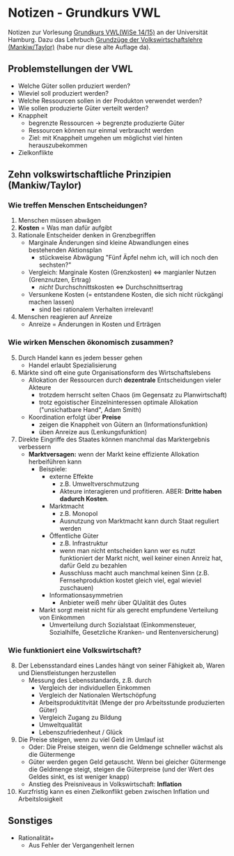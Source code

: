 # Notizen - Grundkurs VWL
Notizen zur Vorlesung [Grundkurs VWL(WiSe 14/15)](https://lecture2go.uni-hamburg.de/l2go/-/get/v/16885) an der Universität Hamburg. Dazu das Lehrbuch [Grundzüge der Volkswirtschaftslehre (Mankiw/Taylor)](https://portal.dnb.de/opac.htm?method=simpleSearch&cqlMode=true&query=idn%3D96199553X) (habe nur diese alte Auflage da).

## Problemstellungen der VWL
- Welche Güter sollen prduziert werden?
- Wieviel soll produziert werden?
- Welche Ressourcen sollen in der Produkton verwendet werden?
- Wie sollen produzierte Güter verteilt werden?
- Knappheit
  - begrenzte Ressourcen → begrenzte produzierte Güter
  - Ressourcen können nur einmal verbraucht werden
  - Ziel: mit Knappheit umgehen um möglichst viel hinten herauszubekommen
- Zielkonflikte

## Zehn volkswirtschaftliche Prinzipien (Mankiw/Taylor)
### Wie treffen Menschen Entscheidungen?
1. Menschen müssen abwägen
2. __Kosten__ = Was man dafür aufgibt
3. Rationale Entscheider denken in Grenzbegriffen
   - Marginale Änderungen sind kleine Abwandlungen eines bestehenden Aktionsplan
     - stückweise Abwägung "Fünf Äpfel nehm ich, will ich noch den sechsten?"
   - Vergleich: Marginale Kosten (Grenzkosten) ⇔ margianler Nutzen (Grenznutzen, Ertrag)
     - _nicht_ Durchschnittskosten ⇔ Durchschnittsertrag
   - Versunkene Kosten (= entstandene Kosten, die sich nicht rückgängi machen lassen)
     - sind bei rationalem Verhalten irrelevant!
4. Menschen reagieren auf Anreize
   - Anreize = Änderungen in Kosten und Erträgen

### Wie wirken Menschen ökonomisch zusammen?
5. Durch Handel kann es jedem besser gehen
   - Handel erlaubt Spezialisierung
6. Märkte sind oft eine gute Organisationsform des Wirtschaftslebens
   - Allokation der Ressourcen durch __dezentrale__ Entscheidungen vieler Akteure
     - trotzdem herrscht selten Chaos (im Gegensatz zu Planwirtschaft)
     - trotz egoistischer Einzelninteressen optimale Allokation ("unsichatbare Hand", Adam Smith)
   - Koordination erfolgt über __Preise__
     - zeigen die Knappheit von Gütern an (Informationsfunktion)
     - üben Anreize aus (Lenkungsfunktion)
7. Direkte Eingriffe des Staates können manchmal das Marktergebnis verbessern
   - __Marktversagen:__ wenn der Markt keine effiziente Allokation herbeiführen kann 
     - Beispiele:
       - externe Effekte
         - z.B. Umweltverschmutzung
         - Akteure interagieren und profitieren. ABER: __Dritte haben dadurch Kosten__.
       - Marktmacht
         - z.B. Monopol
         - Ausnutzung von Marktmacht kann durch Staat reguliert werden
       - Öffentliche Güter
         - z.B. Infrastruktur
         - wenn man nicht entscheiden kann wer es nutzt funktioniert der Markt nicht, weil keiner einen Anreiz hat, dafür Geld zu bezahlen
         - Ausschluss macht auch manchmal keinen Sinn (z.B. Fernsehproduktion kostet gleich viel, egal wieviel zuschauen)
       - Informationsasymmetrien
         - Anbieter weiß mehr über QUalität des Gutes
     - Markt sorgt meist nicht für als gerecht empfundene Verteilung von Einkommen
       - Umverteilung durch Sozialstaat (Einkommensteuer, Sozialhilfe, Gesetzliche Kranken- und Rentenversicherung)

### Wie funktioniert eine Volkswirtschaft?
8. Der Lebensstandard eines Landes hängt von seiner Fähigkeit ab, Waren und Dienstleistungen herzustellen
   - Messung des Lebensstandards, z.B. durch
     - Vergleich der individuellen Einkommen
     - Vergleich der Nationalen Wertschöpfung
     - Arbeitsproduktitvität (Menge der pro Arbeitsstunde produzierten Güter)
     - Vergleich Zugang zu Bildung
     - Umweltqualität
     - Lebenszufriedenheut / Glück
9. Die Preise steigen, wenn zu viel Geld im Umlauf ist
    - Oder: Die Preise steigen, wenn die Geldmenge schneller wächst als die Gütermenge
    - Güter werden gegen Geld getauscht. Wenn bei gleicher Gütermenge die Geldmenge steigt, steigen die Güterpreise (und der Wert des Geldes sinkt, es ist weniger knapp)
    - Anstieg des Preisniveaus in Volkswirtschaft: __Inflation__
10. Kurzfristig kann es einen Zielkonflikt geben zwischen Inflation und Arbeitslosigkeit

## Sonstiges
- Rationalität+
  - Aus Fehler der Vergangenheit lernen